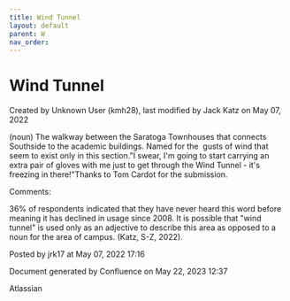 ```yaml
---
title: Wind Tunnel
layout: default
parent: W
nav_order:
---
```


# Wind Tunnel

Created by  Unknown User (kmh28), last modified by  Jack Katz on May 07, 2022

(noun) The walkway between the Saratoga Townhouses that connects Southside to the academic buildings. Named for the  gusts of wind that seem to exist only in this section.&quot;I swear, I'm going to start carrying an extra pair of gloves with me just to get through the Wind Tunnel - it's freezing in there!&quot;Thanks to Tom Cardot for the submission.

Comments:

36% of respondents indicated that they have never heard this word before meaning it has declined in usage since 2008. It is possible that &quot;wind tunnel&quot; is used only as an adjective to describe this area as opposed to a noun for the area of campus. (Katz, S-Z, 2022).

Posted by jrk17 at May 07, 2022 17:16

Document generated by Confluence on May 22, 2023 12:37

Atlassian

